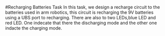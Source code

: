 #Recharging Batteries Task
In this task, we design a recharge circuit to the batteries used in arm robotics, this circuit is recharging the 9V batteries using a UBS port to recharging. There are also to two LEDs,blue LED and red LED.
One indecate that there the discharging mode and the other one indacte the charging mode. 
